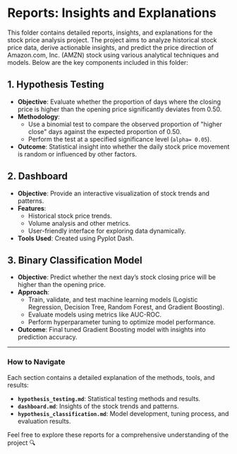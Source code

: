 # Reports: Insights and Explanations

This folder contains detailed reports, insights, and explanations for the stock price analysis project. The project aims to analyze historical stock price data, derive actionable insights, and predict the price direction of Amazon.com, Inc. (AMZN) stock using various analytical techniques and models. Below are the key components included in this folder:


## 1. **Hypothesis Testing**  
   - **Objective**: Evaluate whether the proportion of days where the closing price is higher than the opening price significantly deviates from 0.50.  
   - **Methodology**:  
     - Use a binomial test to compare the observed proportion of "higher close" days against the expected proportion of 0.50.  
     - Perform the test at a specified significance level (`alpha= 0.05`).  
   - **Outcome**: Statistical insight into whether the daily stock price movement is random or influenced by other factors.  

## 2. **Dashboard**
   - **Objective**: Provide an interactive visualization of stock trends and patterns.
   - **Features**:
     - Historical stock price trends.
     - Volume analysis and other metrics.
     - User-friendly interface for exploring data dynamically.
   - **Tools Used**: Created using Pyplot Dash.

## 3. **Binary Classification Model**
   - **Objective**: Predict whether the next day’s stock closing price will be higher than the opening price.
   - **Approach**:
     - Train, validate, and test machine learning models (Logistic Regression, Decision Tree, Random Forest, and Gradient Boosting).
     - Evaluate models using metrics like AUC-ROC.
     - Perform hyperparameter tuning to optimize model performance.
   - **Outcome**: Final tuned Gradient Boosting model with insights into prediction accuracy.

---

### How to Navigate
Each section contains a detailed explanation of the methods, tools, and results:
- **`hypothesis_testing.md`**: Statistical testing methods and results.
- **`dashboard.md`**: Insights of the  stock trends and patterns.
- **`hypothesis_classification.md`**: Model development, tuning process, and evaluation results.

Feel free to explore these reports for a comprehensive understanding of the project 🔍

